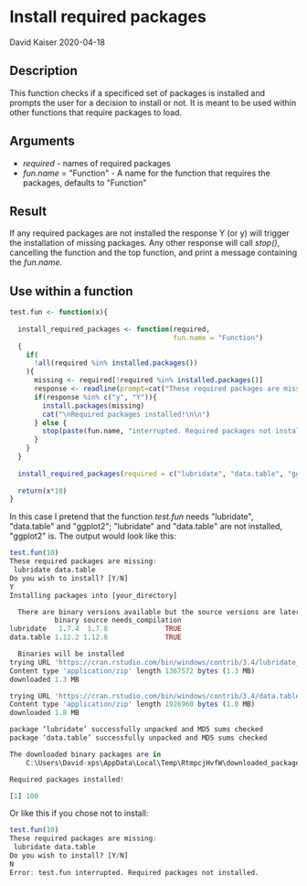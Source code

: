 Install required packages
================
David Kaiser
2020-04-18

Description
-----------

This function checks if a specificed set of packages is installed and prompts the user for a decision to install or not. It is meant to be used within other functions that require packages to load.

Arguments
---------

-   *required* - names of required packages
-   *fun.name* = "Function" - A name for the function that requires the packages, defaults to "Function"

Result
------

If any required packages are not installed the response Y (or y) will trigger the installation of missing packages. Any other response will call *stop()*, cancelling the function and the top function, and print a message containing the *fun.name*.

Use within a function
---------------------

``` r
test.fun <- function(x){
  
  install_required_packages <- function(required,
                                        fun.name = "Function")
  {
    if(
      !all(required %in% installed.packages())
    ){
      missing <- required[!required %in% installed.packages()]
      response <- readline(prompt=cat("These required packages are missing:\n", missing, "\nDo you wish to install? [Y/N] "))
      if(response %in% c("y", "Y")){
        install.packages(missing)
        cat("\nRequired packages installed!\n\n")
      } else {
        stop(paste(fun.name, "interrupted. Required packages not installed. \n"), call. = FALSE)
      }
    }
  }
  
  install_required_packages(required = c("lubridate", "data.table", "ggplot2"), fun.name = "test.fun")
  
  return(x*10)
}
```

In this case I pretend that the function *test.fun* needs "lubridate", "data.table" and "ggplot2"; "lubridate" and "data.table" are not installed, "ggplot2" is. The output would look like this:

``` r
test.fun(10)
These required packages are missing:
 lubridate data.table 
Do you wish to install? [Y/N] 
Y
Installing packages into [your_directory]

  There are binary versions available but the source versions are later:
           binary source needs_compilation
lubridate   1.7.4  1.7.8              TRUE
data.table 1.12.2 1.12.8              TRUE

  Binaries will be installed
trying URL 'https://cran.rstudio.com/bin/windows/contrib/3.4/lubridate_1.7.4.zip'
Content type 'application/zip' length 1367572 bytes (1.3 MB)
downloaded 1.3 MB

trying URL 'https://cran.rstudio.com/bin/windows/contrib/3.4/data.table_1.12.2.zip'
Content type 'application/zip' length 1926960 bytes (1.8 MB)
downloaded 1.8 MB

package ‘lubridate’ successfully unpacked and MD5 sums checked
package ‘data.table’ successfully unpacked and MD5 sums checked

The downloaded binary packages are in
    C:\Users\David-xps\AppData\Local\Temp\RtmpcjHvfW\downloaded_packages

Required packages installed!

[1] 100
```

Or like this if you chose not to install:

``` r
test.fun(10)
These required packages are missing:
 lubridate data.table 
Do you wish to install? [Y/N] 
N
Error: test.fun interrupted. Required packages not installed. 
```
